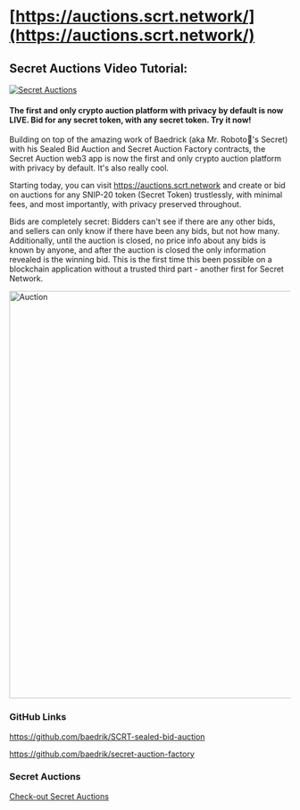 
# [https://auctions.scrt.network/](https://auctions.scrt.network/)


## Secret Auctions Video Tutorial:
[![Secret Auctions](https://user-images.githubusercontent.com/25411371/119444016-2db5e380-bcf0-11eb-9f16-d228db8aeee4.PNG)](https://www.youtube.com/watch?v=2WB9HspCdP8)

#### The first and only crypto auction platform with privacy by default is now LIVE. Bid for any secret token, with any secret token. Try it now!

Building on top of the amazing work of Baedrick (aka Mr. Roboto🤖's Secret) with his Sealed Bid Auction and Secret Auction Factory contracts, the Secret Auction web3 app is now the first and only crypto auction platform with privacy by default. It's also really cool.

Starting today, you can visit https://auctions.scrt.network and create or bid on auctions for any SNIP-20 token (Secret Token) trustlessly, with minimal fees, and most importantly, with privacy preserved throughout.

Bids are completely secret: Bidders can't see if there are any other bids, and sellers can only know if there have been any bids, but not how many. Additionally, until the auction is closed, no price info about any bids is known by anyone, and after the auction is closed the only information revealed is the winning bid. This is the first time this been possible on a blockchain application without a trusted third part - another first for Secret Network.

<img width="730" alt="Auction" src="https://user-images.githubusercontent.com/25411371/119444205-7b325080-bcf0-11eb-943a-ca0ae72b817d.PNG">

### GitHub Links

https://github.com/baedrik/SCRT-sealed-bid-auction

https://github.com/baedrik/secret-auction-factory

### Secret Auctions

[Check-out Secret Auctions](https://auctions.scrt.network/) 


